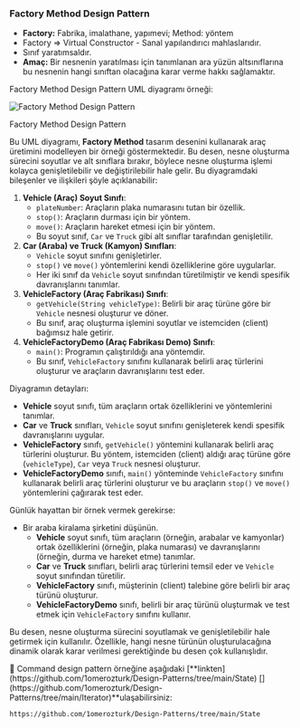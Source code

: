 
### Factory Method Design Pattern

- **Factory:** Fabrika, imalathane, yapımevi; Method: yöntem
- Factory ⇒ Virtual Constructor - Sanal yapılandırıcı mahlaslarıdır.
- Sınıf yaratımsaldır.
- **Amaç:** Bir nesnenin yaratılması için tanımlanan ara yüzün altsınıflarına bu nesnenin hangi sınıftan olacağına karar verme hakkı sağlamaktır.

Factory Method Design Pattern UML diyagramı örneği: 

![Factory Method Design Pattern](https://res.cloudinary.com/dft5dlcya/image/upload/v1676800936/limosyn.com/blog/images/c9473c58-54de-46d6-9f05-d4b51d2b6339/example_of_factory_design_pattern.png)

Factory Method Design Pattern

Bu UML diyagramı, **Factory Method** tasarım desenini kullanarak araç üretimini modelleyen bir örneği göstermektedir. Bu desen, nesne oluşturma sürecini soyutlar ve alt sınıflara bırakır, böylece nesne oluşturma işlemi kolayca genişletilebilir ve değiştirilebilir hale gelir. Bu diyagramdaki bileşenler ve ilişkileri şöyle açıklanabilir:

1. **Vehicle (Araç) Soyut Sınıfı**:
    - `plateNumber`: Araçların plaka numarasını tutan bir özellik.
    - `stop()`: Araçların durması için bir yöntem.
    - `move()`: Araçların hareket etmesi için bir yöntem.
    - Bu soyut sınıf, `Car` ve `Truck` gibi alt sınıflar tarafından genişletilir.
2. **Car (Araba) ve Truck (Kamyon) Sınıfları**:
    - `Vehicle` soyut sınıfını genişletirler.
    - `stop()` ve `move()` yöntemlerini kendi özelliklerine göre uygularlar.
    - Her iki sınıf da `Vehicle` soyut sınıfından türetilmiştir ve kendi spesifik davranışlarını tanımlar.
3. **VehicleFactory (Araç Fabrikası) Sınıfı**:
    - `getVehicle(String vehicleType)`: Belirli bir araç türüne göre bir `Vehicle` nesnesi oluşturur ve döner.
    - Bu sınıf, araç oluşturma işlemini soyutlar ve istemciden (client) bağımsız hale getirir.
4. **VehicleFactoryDemo (Araç Fabrikası Demo) Sınıfı**:
    - `main()`: Programın çalıştırıldığı ana yöntemdir.
    - Bu sınıf, `VehicleFactory` sınıfını kullanarak belirli araç türlerini oluşturur ve araçların davranışlarını test eder.

Diyagramın detayları:

- **Vehicle** soyut sınıfı, tüm araçların ortak özelliklerini ve yöntemlerini tanımlar.
- **Car** ve **Truck** sınıfları, `Vehicle` soyut sınıfını genişleterek kendi spesifik davranışlarını uygular.
- **VehicleFactory** sınıfı, `getVehicle()` yöntemini kullanarak belirli araç türlerini oluşturur. Bu yöntem, istemciden (client) aldığı araç türüne göre (`vehicleType`), `Car` veya `Truck` nesnesi oluşturur.
- **VehicleFactoryDemo** sınıfı, `main()` yönteminde `VehicleFactory` sınıfını kullanarak belirli araç türlerini oluşturur ve bu araçların `stop()` ve `move()` yöntemlerini çağırarak test eder.

Günlük hayattan bir örnek vermek gerekirse:

- Bir araba kiralama şirketini düşünün.
    - **Vehicle** soyut sınıfı, tüm araçların (örneğin, arabalar ve kamyonlar) ortak özelliklerini (örneğin, plaka numarası) ve davranışlarını (örneğin, durma ve hareket etme) tanımlar.
    - **Car** ve **Truck** sınıfları, belirli araç türlerini temsil eder ve `Vehicle` soyut sınıfından türetilir.
    - **VehicleFactory** sınıfı, müşterinin (client) talebine göre belirli bir araç türünü oluşturur.
    - **VehicleFactoryDemo** sınıfı, belirli bir araç türünü oluşturmak ve test etmek için `VehicleFactory` sınıfını kullanır.

Bu desen, nesne oluşturma sürecini soyutlamak ve genişletilebilir hale getirmek için kullanılır. Özellikle, hangi nesne türünün oluşturulacağına dinamik olarak karar verilmesi gerektiğinde bu desen çok kullanışlıdır.

<aside>
🔑 Command design pattern örneğine aşağıdaki [**linkten](https://github.com/1omerozturk/Design-Patterns/tree/main/State) [](https://github.com/1omerozturk/Design-Patterns/tree/main/Iterator)**ulaşabilirsiniz:

</aside>

```bash
https://github.com/1omerozturk/Design-Patterns/tree/main/State
```
